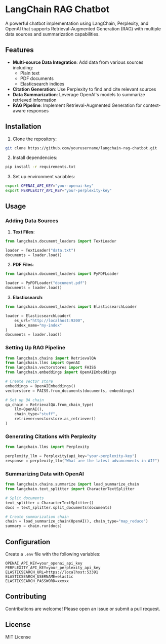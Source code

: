 # LangChain RAG Chatbot

A powerful chatbot implementation using LangChain, Perplexity, and OpenAI that supports Retrieval-Augmented Generation (RAG) with multiple data sources and summarization capabilities.

## Features

- **Multi-source Data Integration**: Add data from various sources including:
  - Plain text
  - PDF documents
  - Elasticsearch indices
- **Citation Generation**: Use Perplexity to find and cite relevant sources
- **Data Summarization**: Leverage OpenAI's models to summarize retrieved information
- **RAG Pipeline**: Implement Retrieval-Augmented Generation for context-aware responses

## Installation

1. Clone the repository:

```bash
git clone https://github.com/yourusername/langchain-rag-chatbot.git
```

2. Install dependencies:

```bash
pip install -r requirements.txt
```

3. Set up environment variables:

```bash
export OPENAI_API_KEY="your-openai-key"
export PERPLEXITY_API_KEY="your-perplexity-key"
```

## Usage

### Adding Data Sources

1. **Text Files**:

```python
from langchain.document_loaders import TextLoader

loader = TextLoader("data.txt")
documents = loader.load()
```

2. **PDF Files**:

```python
from langchain.document_loaders import PyPDFLoader

loader = PyPDFLoader("document.pdf")
documents = loader.load()
```

3. **Elasticsearch**:

```python
from langchain.document_loaders import ElasticsearchLoader

loader = ElasticsearchLoader(
    es_url="http://localhost:9200",
    index_name="my-index"
)
documents = loader.load()
```

### Setting Up RAG Pipeline

```python
from langchain.chains import RetrievalQA
from langchain.llms import OpenAI
from langchain.vectorstores import FAISS
from langchain.embeddings import OpenAIEmbeddings

# Create vector store
embeddings = OpenAIEmbeddings()
vectorstore = FAISS.from_documents(documents, embeddings)

# Set up QA chain
qa_chain = RetrievalQA.from_chain_type(
    llm=OpenAI(),
    chain_type="stuff",
    retriever=vectorstore.as_retriever()
)
```

### Generating Citations with Perplexity

```python
from langchain.llms import Perplexity

perplexity_llm = Perplexity(api_key="your-perplexity-key")
response = perplexity_llm("What are the latest advancements in AI?")
```

### Summarizing Data with OpenAI

```python
from langchain.chains.summarize import load_summarize_chain
from langchain.text_splitter import CharacterTextSplitter

# Split documents
text_splitter = CharacterTextSplitter()
docs = text_splitter.split_documents(documents)

# Create summarization chain
chain = load_summarize_chain(OpenAI(), chain_type="map_reduce")
summary = chain.run(docs)
```

## Configuration

Create a `.env` file with the following variables:
```
OPENAI_API_KEY=your_openai_api_key
PERPLEXITY_API_KEY=your_perplexity_api_key
ELASTICSEARCH_URL=https://localhost:53391
ELASTICSEARCH_USERNAME=elastic
ELASTICSEARCH_PASSWORD=xxxxx
```

## Contributing

Contributions are welcome! Please open an issue or submit a pull request.

## License

MIT License
